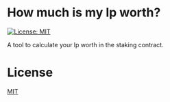 # How much is my lp worth?

[![License: MIT](https://img.shields.io/badge/License-MIT-yellow.svg)](https://opensource.org/licenses/MIT)

A tool to calculate your lp worth in the staking contract.

# License

[MIT](https://github.com/juan-silveira/lp-calc/blob/master/LICENSE)
